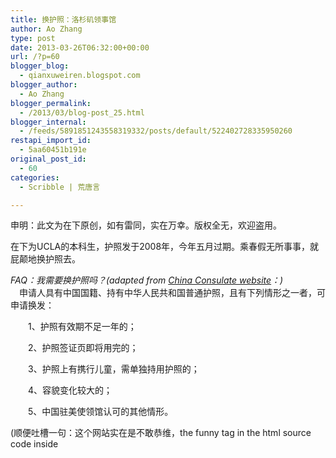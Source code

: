 ```yaml
---
title: 换护照：洛杉矶领事馆
author: Ao Zhang
type: post
date: 2013-03-26T06:32:00+00:00
url: /?p=60
blogger_blog:
  - qianxuweiren.blogspot.com
blogger_author:
  - Ao Zhang
blogger_permalink:
  - /2013/03/blog-post_25.html
blogger_internal:
  - /feeds/5891851243558319332/posts/default/522402728335950260
restapi_import_id:
  - 5aa60451b191e
original_post_id:
  - 60
categories:
  - Scribble | 荒唐言

---
```

申明：此文为在下原创，如有雷同，实在万幸。版权全无，欢迎盗用。

在下为UCLA的本科生，护照发于2008年，今年五月过期。乘春假无所事事，就屁颠地换护照去。

_FAQ：我需要换护照吗？(adapted from <a href="http://losangeles.china-consulate.org/chn/visa/news/hzlxz/t873336.htm" target="_blank">China Consulate website</a>：)_  
　申请人具有中国国籍、持有中华人民共和国普通护照，且有下列情形之一者，可申请换发： 　　

　　1、护照有效期不足一年的； 　　

　　2、护照签证页即将用完的； 　　

　　3、护照上有携行儿童，需单独持用护照的； 　　

　　4、容貌变化较大的； 　　

　　5、中国驻美使领馆认可的其他情形。 　　

(顺便吐槽一句：这个网站实在是不敢恭维，the funny <font> tag in the html source code inside <title> tag for example)

_FAQ：我需要什么材料？（对于学生来说）_  
&nbsp;&nbsp;&nbsp;&nbsp;&nbsp;&nbsp; 1，护照及复印件（照片页，签证页，出入境的小卡片。过期的签证不需复印）

&nbsp;&nbsp;&nbsp;&nbsp;&nbsp;&nbsp; 2. I-20及复印件（在下因CPT，有两份I-20，只用了那个新的I-20)

&nbsp;&nbsp;&nbsp;&nbsp;&nbsp;&nbsp; 3. 照片两张（注意申请表上写得是三张，而领事馆墙上的公告写的是四张，但实际上只需要两张。建议到领事馆这儿照，10刀两张，立等可取，不必担心尺寸引起的搅屎问题。若是在外面照相，则应为2&#215;2)

&nbsp;&nbsp;&nbsp;&nbsp;&nbsp;&nbsp; 4. 申请表：<a href="http://losangeles.china-consulate.org/chn/visa/forms/P020110315088498961554.pdf" target="_blank">http://losangeles.china-consulate.org/chn/visa/forms/P020110315088498961554.pdf </a>注：请直接到官网查询。此文件中的照片尺寸不正确，应使用上述尺寸。

(忍不住还要吐槽，这都是神马文件名呀?P020110315088498961554搞得和产品批号一样）

有 意思的是，领事馆证件组与领事馆的工作时间不同。前者为为周一至周五，9am-2pm，而领事馆的工作时间为9am-12pm, 2pm-5pm。在下估计一个原因是办证的人太多，使得证件组必须在2pm闭关拒客，这样才能保证能给当天取号的顾客办妥。实际上证件组2pm后仍在工 作，故来得晚的话，或许会等到两三点。

在下从UCLA出发，坐Wilshire/Westwood的Rapid Metro 720往Wilshire/Vermont,一路无事。下车后，需再向东行(同车行方向），至Wilshire/Shatto，左转沿Shatto Place行百二十步，到500 Shatto Pl. 此处注意证件组与领事馆的地址是不同的，前者为 3rd Floor, 500 Shatto Place, Los Angeles, CA 90020  
而领事馆的地址为 443 Shatto Place, Los Angeles, CA 90020  
可以参考<a href="http://losangeles.china-consulate.org/chn/intro/dzjbgsj/" target="_blank">http://losangeles.china-consulate.org/chn/intro/dzjbgsj/</a> 

在 下赶到领事馆时为11:45左右，坐电梯去三楼，出电梯正对入口。入口的安检基本为摆设。向右手处的工作人员取票。在下看到了四种票 号，A1xx,B5xx,C7xx,D8xx,开头的字母与所办业务有关。在下的号码是B58x,而是时排到了B54x。四周一瞟，座无虚席。时有五个工 作窗口，其中第一个专为领取证件所开，其余四个按照取票时间处理（没有专门办理B类业务的）。

若此时尚未填写申请表，请在到申请 窗口之前填好，以节省他人时间。由于在寝室便已填好表格，在下无事可做，四顾，发现美女无数。不幸在下不是花痴。算来少需75分钟方可到在下，恰巧领事馆 处于韩国城附近，便先溜达出去觅食。不幸全无方向，乱绕了约一个小时，无所获，不得已空肚而返。

约2pm终于排到在下。递上复印件，照片以及护照。给了一张付款取证凭据。凭据上写了取件日期，约为一个月后。取件时付款，为55刀。All set。如同签证，排队需数小时，真正花在办手续的时间可能还没有一分钟。

如是而已。

Ao Mar 25. 2013